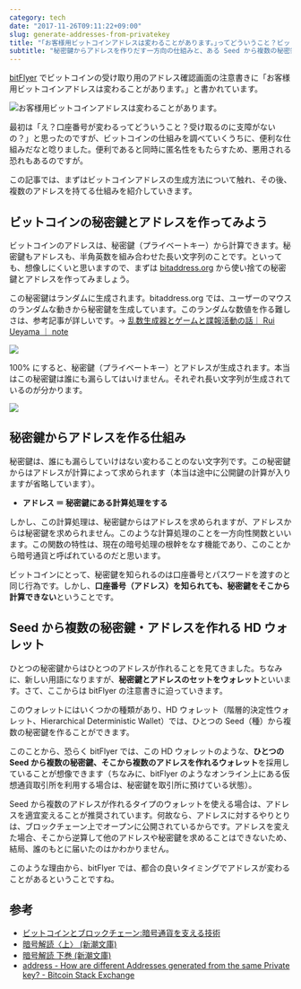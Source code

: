 ```yaml
---
category: tech
date: "2017-11-26T09:11:22+09:00"
slug: generate-addresses-from-privatekey
title: "｢お客様用ビットコインアドレスは変わることがあります。｣ってどういうこと？ビットコインのアドレスが複数作られる仕組みとは"
subtitle: "秘密鍵からアドレスを作りだす一方向の仕組みと、ある Seed から複数の秘密鍵・アドレスを作れる仕組みから、その謎を解き明かしていきます。"
---
```


[bitFlyer](https://bitflyer.jp/?bf=hus1mkdt) でビットコインの受け取り用のアドレス確認画面の注意書きに「お客様用ビットコインアドレスは変わることがあります。」と書かれています。

<img src="/images/2017/11/generate-addresses-from-privatekey-1.png" alt="お客様用ビットコインアドレスは変わることがあります。">

最初は「え？口座番号が変わるってどういうこと？受け取るのに支障がないの？」と思ったのですが、ビットコインの仕組みを調べていくうちに、便利な仕組みだなと唸りました。便利であると同時に匿名性をもたらすため、悪用される恐れもあるのですが。

この記事では、まずはビットコインアドレスの生成方法について触れ、その後、複数のアドレスを持てる仕組みを紹介していきます。

## ビットコインの秘密鍵とアドレスを作ってみよう

ビットコインのアドレスは、秘密鍵（プライベートキー）から計算できます。秘密鍵もアドレスも、半角英数を組み合わせた長い文字列のことです。といっても、想像しにくいと思いますので、まずは [bitaddress.org](https://www.bitaddress.org/) から使い捨ての秘密鍵とアドレスを作ってみましょう。

この秘密鍵はランダムに生成されます。bitaddress.org では、ユーザーのマウスのランダムな動きから秘密鍵を生成しています。このランダムな数値を作る難しさは、参考記事が詳しいです。→ [乱数生成器とゲームと諜報活動の話｜ Rui Ueyama ｜ note](https://note.mu/ruiu/n/nb5c3fe7e4e7d)

<img src="/images/2017/11/generate-addresses-from-privatekey-2.png">

100% にすると、秘密鍵（プライベートキー）とアドレスが生成されます。本当はこの秘密鍵は誰にも漏らしてはいけません。それぞれ長い文字列が生成されているのが分かります。

<img src="/images/2017/11/generate-addresses-from-privatekey-3.png">

## 秘密鍵からアドレスを作る仕組み

秘密鍵は、誰にも漏らしていけはない変わることのない文字列です。この秘密鍵からはアドレスが計算によって求められます（本当は途中に公開鍵の計算が入りますが省略しています）。

- **アドレス ＝ 秘密鍵にある計算処理をする**

しかし、この計算処理は、秘密鍵からはアドレスを求められますが、アドレスからは秘密鍵を求められません。このような計算処理のことを一方向性関数といいます。この関数の特性は、現在の暗号処理の根幹をなす機能であり、このことから暗号通貨と呼ばれているのだと思います。

ビットコインにとって、秘密鍵を知られるのは口座番号とパスワードを渡すのと同じ行為です。しかし、**口座番号（アドレス）を知られても、秘密鍵をそこから計算できない**ということです。

## Seed から複数の秘密鍵・アドレスを作れる HD ウォレット

ひとつの秘密鍵からはひとつのアドレスが作れることを見てきました。ちなみに、新しい用語になりますが、**秘密鍵とアドレスのセットをウォレット**といいます。さて、ここからは bitFlyer の注意書きに迫っていきます。

このウォレットにはいくつかの種類があり、HD ウォレット（階層的決定性ウォレット、Hierarchical Deterministic Wallet）では、ひとつの Seed（種）から複数の秘密鍵を作ることができます。

このことから、恐らく bitFlyer では、この HD ウォレットのような、**ひとつの Seed から複数の秘密鍵、そこから複数のアドレスを作れるウォレット**を採用していることが想像できます（ちなみに、bitFlyer のようなオンライン上にある仮想通貨取引所を利用する場合は、秘密鍵を取引所に預けている状態）。

Seed から複数のアドレスが作れるタイプのウォレットを使える場合は、アドレスを適宜変えることが推奨されています。何故なら、アドレスに対するやりとりは、ブロックチェーン上でオープンに公開されているからです。アドレスを変えた場合、そこから逆算して他のアドレスや秘密鍵を求めることはできないため、結局、誰のもとに届いたのはかわかりません。

このような理由から、bitFlyer では、都合の良いタイミングでアドレスが変わることがあるということですね。

<cryptocurrency>

## 参考

- <a href="http://www.amazon.co.jp/exec/obidos/ASIN/4757103670/rakuishi-22/ref=nosim/" name="amazletlink" target="_blank">ビットコインとブロックチェーン:暗号通貨を支える技術</a>
- <a href="http://www.amazon.co.jp/exec/obidos/ASIN/410215972X/rakuishi-22/ref=nosim/" name="amazletlink" target="_blank">暗号解読〈上〉 (新潮文庫)</a>
- <a href="http://www.amazon.co.jp/exec/obidos/ASIN/4102159738/rakuishi-22/ref=nosim/" name="amazletlink" target="_blank">暗号解読 下巻 (新潮文庫)</a>
- [address - How are different Addresses generated from the same Private key? - Bitcoin Stack Exchange](https://bitcoin.stackexchange.com/questions/48322/how-are-different-addresses-generated-from-the-same-private-key)
